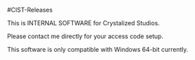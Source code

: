 #CIST-Releases

This is INTERNAL SOFTWARE for Crystalized Studios.

Please contact me directly for your access code setup.

This software is only compatible with Windows 64-bit currently.
